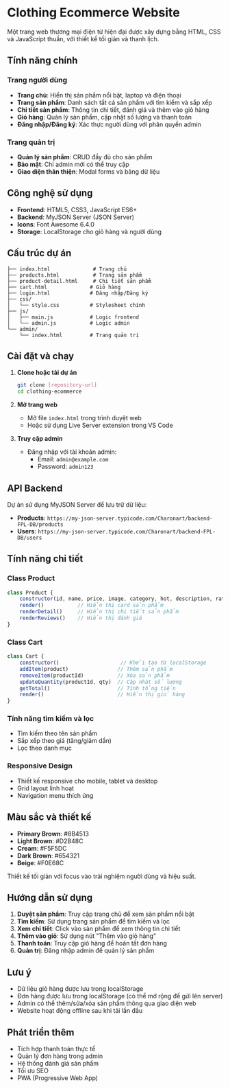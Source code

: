 # Clothing Ecommerce Website

Một trang web thương mại điện tử hiện đại được xây dựng bằng HTML, CSS và JavaScript thuần, với thiết kế tối giản và thanh lịch.

## Tính năng chính

### Trang người dùng
- **Trang chủ**: Hiển thị sản phẩm nổi bật, laptop và điện thoại
- **Trang sản phẩm**: Danh sách tất cả sản phẩm với tìm kiếm và sắp xếp
- **Chi tiết sản phẩm**: Thông tin chi tiết, đánh giá và thêm vào giỏ hàng
- **Giỏ hàng**: Quản lý sản phẩm, cập nhật số lượng và thanh toán
- **Đăng nhập/Đăng ký**: Xác thực người dùng với phân quyền admin

### Trang quản trị
- **Quản lý sản phẩm**: CRUD đầy đủ cho sản phẩm
- **Bảo mật**: Chỉ admin mới có thể truy cập
- **Giao diện thân thiện**: Modal forms và bảng dữ liệu

## Công nghệ sử dụng

- **Frontend**: HTML5, CSS3, JavaScript ES6+
- **Backend**: MyJSON Server (JSON Server)
- **Icons**: Font Awesome 6.4.0
- **Storage**: LocalStorage cho giỏ hàng và người dùng

## Cấu trúc dự án

```
├── index.html              # Trang chủ
├── products.html           # Trang sản phẩm
├── product-detail.html     # Chi tiết sản phẩm
├── cart.html              # Giỏ hàng
├── login.html             # Đăng nhập/Đăng ký
├── css/
│   └── style.css          # Stylesheet chính
├── js/
│   ├── main.js            # Logic frontend
│   └── admin.js           # Logic admin
└── admin/
    └── index.html         # Trang quản trị
```

## Cài đặt và chạy

1. **Clone hoặc tải dự án**
   ```bash
   git clone [repository-url]
   cd clothing-ecommerce
   ```

2. **Mở trang web**
   - Mở file `index.html` trong trình duyệt web
   - Hoặc sử dụng Live Server extension trong VS Code

3. **Truy cập admin**
   - Đăng nhập với tài khoản admin:
     - Email: `admin@example.com`
     - Password: `admin123`

## API Backend

Dự án sử dụng MyJSON Server để lưu trữ dữ liệu:
- **Products**: `https://my-json-server.typicode.com/Charonart/backend-FPL-DB/products`
- **Users**: `https://my-json-server.typicode.com/Charonart/backend-FPL-DB/users`

## Tính năng chi tiết

### Class Product
```javascript
class Product {
    constructor(id, name, price, image, category, hot, description, rating, reviews)
    render()           // Hiển thị card sản phẩm
    renderDetail()     // Hiển thị chi tiết sản phẩm
    renderReviews()    // Hiển thị đánh giá
}
```

### Class Cart
```javascript
class Cart {
    constructor()                    // Khởi tạo từ localStorage
    addItem(product)                // Thêm sản phẩm
    removeItem(productId)           // Xóa sản phẩm
    updateQuantity(productId, qty)  // Cập nhật số lượng
    getTotal()                      // Tính tổng tiền
    render()                        // Hiển thị giỏ hàng
}
```

### Tính năng tìm kiếm và lọc
- Tìm kiếm theo tên sản phẩm
- Sắp xếp theo giá (tăng/giảm dần)
- Lọc theo danh mục

### Responsive Design
- Thiết kế responsive cho mobile, tablet và desktop
- Grid layout linh hoạt
- Navigation menu thích ứng

## Màu sắc và thiết kế

- **Primary Brown**: #8B4513
- **Light Brown**: #D2B48C  
- **Cream**: #F5F5DC
- **Dark Brown**: #654321
- **Beige**: #F0E68C

Thiết kế tối giản với focus vào trải nghiệm người dùng và hiệu suất.

## Hướng dẫn sử dụng

1. **Duyệt sản phẩm**: Truy cập trang chủ để xem sản phẩm nổi bật
2. **Tìm kiếm**: Sử dụng trang sản phẩm để tìm kiếm và lọc
3. **Xem chi tiết**: Click vào sản phẩm để xem thông tin chi tiết
4. **Thêm vào giỏ**: Sử dụng nút "Thêm vào giỏ hàng"
5. **Thanh toán**: Truy cập giỏ hàng để hoàn tất đơn hàng
6. **Quản trị**: Đăng nhập admin để quản lý sản phẩm

## Lưu ý

- Dữ liệu giỏ hàng được lưu trong localStorage
- Đơn hàng được lưu trong localStorage (có thể mở rộng để gửi lên server)
- Admin có thể thêm/sửa/xóa sản phẩm thông qua giao diện web
- Website hoạt động offline sau khi tải lần đầu

## Phát triển thêm

- Tích hợp thanh toán thực tế
- Quản lý đơn hàng trong admin
- Hệ thống đánh giá sản phẩm
- Tối ưu SEO
- PWA (Progressive Web App)
